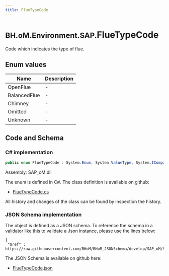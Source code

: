 ```yaml
---
title: FlueTypeCode
---
```


# <small>BH.oM.Environment.SAP.</small>**FlueTypeCode**

Code which indicates the type of flue.

## Enum values

| Name            | Description                                                    |
|-----------------|----------------------------------------------------------------|
| OpenFlue |  -  |
| BalancedFlue |  -  |
| Chimney |  -  |
| Omitted |  -  |
| Unknown |  -  |


## Code and Schema

### C# implementation

``` C# title="C#"
public enum FlueTypeCode : System.Enum, System.ValueType, System.IComparable, System.ISpanFormattable, System.IFormattable, System.IConvertible
```

Assembly: SAP_oM.dll

The enum is defined in C#. The class definition is available on github:

- [FlueTypeCode.cs](https://github.com/BHoM/SAP_Toolkit/blob/develop/SAP_oM/Enums\FlueTypeCode.cs)

All history and changes of the class can be found by inspection the history.
### JSON Schema implementation

The object is defined as a JSON schema. To reference the schema in a validator like [this](https://www.jsonschemavalidator.net/) to validate a Json instance, please use the lines below:

``` { .json .copy .select } title="JSON Schema"
{
 "$ref" : https://raw.githubusercontent.com/BHoM/BHoM_JSONSchema/develop/SAP_oM/SAP/FlueTypeCode.json}
```

The JSON Schema is available on github here:

- [FlueTypeCode.json](https://github.com/BHoM/BHoM_JSONSchema/blob/develop/SAP_oM/SAP/FlueTypeCode.json)
